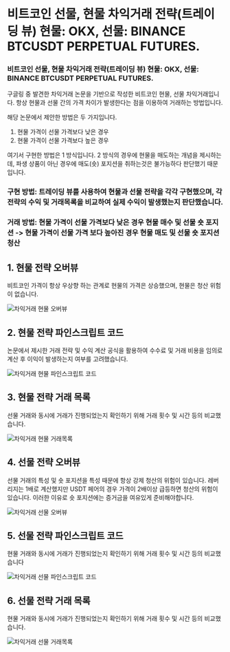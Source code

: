 # 비트코인 선물, 현물 차익거래 전략(트레이딩 뷰) 현물: OKX, 선물: BINANCE BTCUSDT PERPETUAL FUTURES.
### 비트코인 선물, 현물 차익거래 전략(트레이딩 뷰) 현물: OKX, 선물: BINANCE BTCUSDT PERPETUAL FUTURES.

구글링 중 발견한 차익거래 논문을 기반으로 작성한 비트코인 현물, 선물 차익거래입니다. 항상 현물과 선물 간의 가격 차이가 발생한다는 점을 이용하여 거래하는 방법입니다. 

해당 논문에서 제안한 방법은 두 가지입니다.

  1. 현물 가격이 선물 가격보다 낮은 경우
  2. 현물 가격이 선물 가격보다 높은 경우
  

여기서 구현한 방법은 1 방식입니다. 2 방식의 경우에 현물을 매도하는 개념을 제시하는데, 파생 상품이 아닌 경우에 매도(숏) 포지션을 취하는것은 불가능하다 판단했기 때문입니다. 


### 구현 방법: 트레이딩 뷰를 사용하여 현물과 선물 전략을 각각 구현했으며, 각 전략의 수익 및 거래목록을 비교하여 실제 수익이 발생했는지 판단했습니다.
### 거래 방법: 현물 가격이 선물 가격보다 낮은 경우 현물 매수 및 선물 숏 포지션 -> 현물 가격이 선물 가격 보다 높아진 경우 현물 매도 및 선물 숏 포지션 청산

## 1. 현물 전략 오버뷰
   비트코인 가격이 항상 우상향 하는 관계로 현물의 가격은 상승했으며, 현물은 청산 위험이 없습니다.
   
![차익거래 현물 오버뷰](https://github.com/user-attachments/assets/8ed7146c-0ab8-4df6-aba3-06b60f1a5323)
 

## 2. 현물 전략 파인스크립트 코드
  논문에서 제시한 거래 전략 및 수익 계산 공식을 활용하여 수수료 및 거래 비용을 임의로 계산 후 이익이 발생하는지 여부를 고려했습니다.

![차익거래 현물 파인스크립트 코드](https://github.com/user-attachments/assets/fbb0d62c-9897-4437-a0a0-55ae472138ff)

## 3. 현물 전략 거래 목록
  선물 거래와 동시에 거래가 진행되었는지 확인하기 위해 거래 횟수 및 시간 등의 비교했습니다.

![차익거래 현물 거래목록](https://github.com/user-attachments/assets/14268108-351a-4ffa-b95c-8788b3b85593)


## 4. 선물 전략 오버뷰
  선물 거래의 특성 및 숏 포지션을 특성 때문에 항상 강제 청산의 위험이 있습니다. 레버리지는 1배로 계산했지만 USDT 페어의 경우 가격이 2배이상 급등하면 청산의 위험이 있습니다. 이러한 이유로 숏 포지션에는 증거금을 여유있게 준비해야합니다.

![차익거래 선물 오버뷰](https://github.com/user-attachments/assets/15b732b1-b508-43af-968d-250c8da58005)


## 5. 선물 전략 파인스크립트 코드
  현물 거래와 동시에 거래가 진행되었는지 확인하기 위해 거래 횟수 및 시간 등의 비교했습니다

![차익거래 선물 파인스크립트 코드](https://github.com/user-attachments/assets/3750f40e-421a-4ba5-a838-419ce7c34bb2)

## 6. 선물 전략 거래 목록
  현물 거래와 동시에 거래가 진행되었는지 확인하기 위해 거래 횟수 및 시간 등의 비교했습니다.

![차익거래 선물 거래목록](https://github.com/user-attachments/assets/6630aa1d-ce7b-44a2-8c76-61c40c4e0efe)




